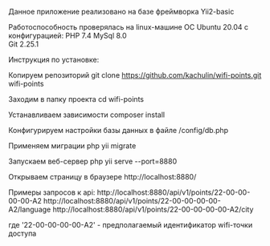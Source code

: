 Данное приложение реализовано на базе фреймворка Yii2-basic 

Работоспособность проверялась на linux-машине ОС Ubuntu 20.04 с конфигурацией:
PHP 7.4
MySql 8.0  
Git 2.25.1

Инструкция по установке:

Копируем репозиторий
    git clone https://github.com/kachulin/wifi-points.git wifi-points

Заходим в папку проекта
    cd wifi-points

Устанавливаем зависимости
    composer install

Конфигурируем настройки базы данных в файле
    /config/db.php

Применяем миграции
    php yii migrate

Запускаем веб-сервер
    php yii serve --port=8880

Открываем страницу в браузере
    http://localhost:8880/

Примеры запросов к api:
    http://localhost:8880/api/v1/points/22-00-00-00-00-A2
    http://localhost:8880/api/v1/points/22-00-00-00-00-A2/language
    http://localhost:8880/api/v1/points/22-00-00-00-00-A2/city

где '22-00-00-00-00-A2' - предполагаемый идентификатор wifi-точки доступа
